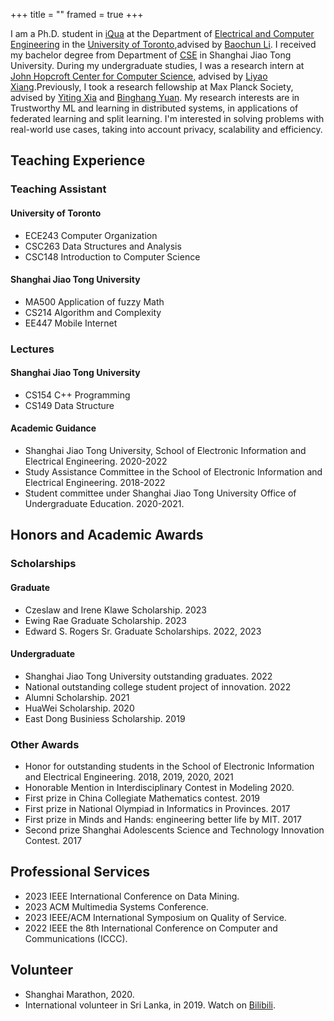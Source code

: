 +++
title = ""
framed = true
+++

I am a Ph.D. student in [iQua](https://iqua.ece.toronto.edu/) at the Department of [Electrical and Computer Engineering](https://www.ece.utoronto.ca/) in the [University of Toronto](https://utoronto.ca/),advised by [Baochun Li](https://iqua.ece.toronto.edu/bli/">). I received my bachelor degree from Department of [CSE](https://www.cs.sjtu.edu.cn/en/) in Shanghai Jiao Tong University. During my undergraduate studies, I was a research intern at [John Hopcroft Center for Computer Science](https://jhc.sjtu.edu.cn/), advised by [Liyao Xiang](http://xiangliyao.cn/).Previously, I took a research fellowship at Max Planck Society, advised by [Yiting Xia](https://sites.google.com/view/yitingxia?pli=1) and [Binghang Yuan](https://binhangyuan.github.io/site/). My research interests are in Trustworthy ML and learning in distributed systems, in applications of federated learning and split learning. I'm interested in solving problems with real-world use cases, taking into account privacy, scalability and efficiency.

## Teaching Experience
### Teaching Assistant
#### University of Toronto
- ECE243 Computer Organization
- CSC263 Data Structures and Analysis
- CSC148 Introduction to Computer Science
#### Shanghai Jiao Tong University
- MA500 Application of fuzzy Math
- CS214 Algorithm and Complexity
- EE447 Mobile Internet
### Lectures
#### Shanghai Jiao Tong University
- CS154 C++ Programming
- CS149 Data Structure
#### Academic Guidance
- Shanghai Jiao Tong University, School of Electronic Information and Electrical Engineering. 2020-2022<br>
- Study Assistance Committee in the  School of Electronic Information and Electrical Engineering. 2018-2022<br>
- Student committee under Shanghai Jiao Tong University Office of Undergraduate Education. 2020-2021.<br>
          
## Honors and Academic Awards
### Scholarships
#### Graduate
- Czeslaw and Irene Klawe Scholarship. 2023
- Ewing Rae Graduate Scholarship. 2023
- Edward S. Rogers Sr. Graduate Scholarships. 2022, 2023
#### Undergraduate
- Shanghai Jiao Tong University outstanding graduates. 2022
- National outstanding college student project of innovation. 2022
- Alumni Scholarship. 2021
- HuaWei Scholarship. 2020
- East Dong Businiess Scholarship. 2019
### Other Awards
- Honor for outstanding students in the School of Electronic Information and Electrical Engineering. 2018, 2019, 2020, 2021
- Honorable Mention in Interdisciplinary Contest in Modeling 2020.
- First prize in China Collegiate Mathematics contest. 2019<br>
- First prize in National Olympiad in Informatics in Provinces. 2017
- First prize in Minds and Hands: engineering better life by MIT. 2017
- Second prize Shanghai Adolescents Science and Technology Innovation Contest. 2017

## Professional Services
- 2023 IEEE International Conference on Data Mining. 
- 2023 ACM Multimedia Systems Conference.
- 2023 IEEE/ACM International Symposium on Quality of Service. 
- 2022 IEEE the 8th International Conference on Computer and Communications (ICCC).

## Volunteer
- Shanghai Marathon, 2020.
- International volunteer in Sri Lanka, in 2019. Watch on [Bilibili](https://www.bilibili.com/video/BV1Wb411r7tm/).
      